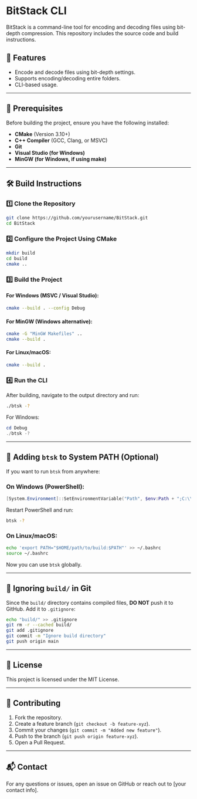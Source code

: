 # BitStack CLI

BitStack is a command-line tool for encoding and decoding files using bit-depth compression. This repository includes the source code and build instructions.

## 🚀 Features
- Encode and decode files using bit-depth settings.
- Supports encoding/decoding entire folders.
- CLI-based usage.

---

## 📌 Prerequisites
Before building the project, ensure you have the following installed:
- **CMake** (Version 3.10+)
- **C++ Compiler** (GCC, Clang, or MSVC)
- **Git**
- **Visual Studio (for Windows)**
- **MinGW (for Windows, if using make)**

---

## 🛠️ Build Instructions

### **1️⃣ Clone the Repository**
```sh
git clone https://github.com/yourusername/BitStack.git
cd BitStack
```

### **2️⃣ Configure the Project Using CMake**
```sh
mkdir build
cd build
cmake ..
```

### **3️⃣ Build the Project**
#### **For Windows (MSVC / Visual Studio):**
```sh
cmake --build . --config Debug
```
#### **For MinGW (Windows alternative):**
```sh
cmake -G "MinGW Makefiles" ..
cmake --build .
```
#### **For Linux/macOS:**
```sh
cmake --build .
```

### **4️⃣ Run the CLI**
After building, navigate to the output directory and run:
```sh
./btsk -?
```
For Windows:
```powershell
cd Debug
./btsk -?
```

---

## 🎯 Adding `btsk` to System PATH (Optional)
If you want to run `btsk` from anywhere:

### **On Windows (PowerShell):**
```powershell
[System.Environment]::SetEnvironmentVariable("Path", $env:Path + ";C:\\path\\to\\your\\build\\Debug", [System.EnvironmentVariableTarget]::Machine)
```
Restart PowerShell and run:
```sh
btsk -?
```

### **On Linux/macOS:**
```sh
echo 'export PATH="$HOME/path/to/build:$PATH"' >> ~/.bashrc
source ~/.bashrc
```
Now you can use `btsk` globally.

---

## 📂 Ignoring `build/` in Git
Since the `build/` directory contains compiled files, **DO NOT** push it to GitHub. Add it to `.gitignore`:

```sh
echo "build/" >> .gitignore
git rm -r --cached build/
git add .gitignore
git commit -m "Ignore build directory"
git push origin main
```

---

## 📜 License
This project is licensed under the MIT License.

---

## 🤝 Contributing
1. Fork the repository.
2. Create a feature branch (`git checkout -b feature-xyz`).
3. Commit your changes (`git commit -m "Added new feature"`).
4. Push to the branch (`git push origin feature-xyz`).
5. Open a Pull Request.

---

## 📬 Contact
For any questions or issues, open an issue on GitHub or reach out to [your contact info].


